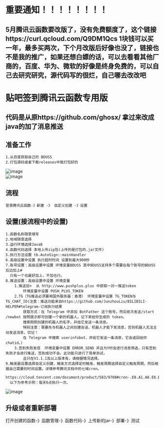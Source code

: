 # 重要通知！！！！！！！！
## 5月腾讯云函数要改版了，没有免费额度了，这个链接https://curl.qcloud.com/Q9DM1Qcs 1块钱可以买一年，最多买两次，下个月改版后好像也没了，链接也不是我的推广，如果还想白嫖的话，可以去看看其他厂商的，百度、华为、微软的好像是终身免费的，可以自己去研究研究，源代码写的很烂，自己哪去改改吧




# 贴吧签到腾讯云函数专用版
## 代码是从原https://github.com/ghosx/ 拿过来改成java的加了消息推送
## 准备工作
    1.从百度获取自己的 BDUSS
    2.打包源码或者下载releases中我打包好的
![image](https://user-images.githubusercontent.com/10470892/122930469-9a2f0b80-d39e-11eb-8bd1-ac6be2b7e8eb.png)<br>
![image](https://user-images.githubusercontent.com/10470892/122930534-a7e49100-d39e-11eb-8a38-35daa2a684ea.png)

## 流程
    登录腾讯云函数-》新建 -》 自定义创建 -》设置
## 设置(接流程中的设置)
    1.函数名称随意填写
    2.地域随意选择
    3.运行环境选择Java8
    4.函数代码选择 本地上传zip包(上传的是打包的.jar文件)
    5.执行方法设置 tb.AutoSign::mainHandler
    6.高级设置中设置 执行超时时间 设置到最大900秒
    7.账号设置：高级设置中设置 环境变量BDUSS 其中BDUSS支持多个需要在每个账号的BDUSS后边加上# 
      只有一个也最好加上，不加也行。
    8.推送设置：高级设置中设置 环境变量
        1.推送加+  从 http://www.pushplus.plus 中获取一对一推送token
            环境变量中设置 PUSH_PLUS_TOKEN
        2.TG（TG推送必须要用国外服务器：香港） 环境变量中设置 TG_TOKEN与TG_CHAT_ID(注意：推送功能来自https://github.com/JunzhouLiu/BILIBILI-HELPER#telegram-订阅执行结果
            获取方式：在 Telegram 中添加 BotFather 这个账号，然后依次发送/start /newbot 按照提示即可创建一个新的机器人。记下来给你生成的 token。
            搜索刚刚创建的机器人的名字，并给它发送一条消息。
            特别注意：需要先与机器人之间创建会话，机器人才能下发消息，否则机器人无法主动发送消息，切记！
            在 Telegram 中搜索 userinfobot，并给它发送一条消息，它会返回给你 chatid。)
        3.签到失败发信  环境变量中设置 ERROR_SEND 并且为Y时会进行消息筛选，只有签到失败才会进行推送，签到成功不会。此功能只进行了简单测试，
            且只在V1.1.1及以上版本有，请根据情况选择。
    9.触发器设置选择自定义创建，触发方式选择定时触发，触发周期选择自定义触发周期，然后根据自己需要的时间设置。详情参考腾讯文档中的七域cron。
      https://cloud.tencent.com/document/product/583/9708#cron-.E8.A1.A8.E8.BE.BE.E5.BC.8F
      以下为参考示例：每天6点执行一次。
![image](https://user-images.githubusercontent.com/10470892/122933417-39550280-d3a1-11eb-9edd-8a89eb3317ef.png)
## 升级或者重新部署
   打开创建的函数-》函数管理-》函数代码-》上传新的jar-》部署-》测试

